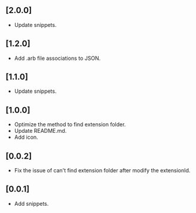 ## [2.0.0]

- Update snippets.

## [1.2.0]

- Add .arb file associations to JSON.

## [1.1.0]

- Update snippets.

## [1.0.0]

- Optimize the method to find extension folder.
- Update README.md.
- Add icon.

## [0.0.2]

- Fix the issue of can't find extension folder after modify the extensionId.

## [0.0.1]

- Add snippets.